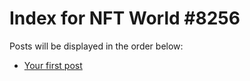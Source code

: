 # Index for NFT World #8256
Posts will be displayed in the order below:

- [Your first post](./001-first.md)

